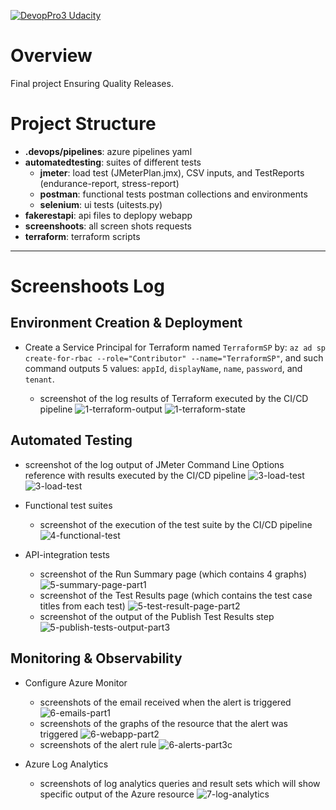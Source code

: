 
[![DevopPro3 Udacity](https://github.com/melch-inno/DevopPro3/actions/workflows/main.yml/badge.svg)](https://github.com/melch-inno/DevopPro3/actions/workflows/main.yml)


# Overview
 Final project Ensuring Quality Releases.


# Project Structure 
- **.devops/pipelines**: azure pipelines yaml
- **automatedtesting**: suites of different tests
  - **jmeter**: load test (JMeterPlan.jmx), CSV inputs, and TestReports (endurance-report, stress-report)
  - **postman**: functional tests postman collections and environments
  - **selenium**: ui tests (uitests.py)
- **fakerestapi**: api files to deplopy webapp
- **screenshoots**: all screen shots requests
- **terraform**: terraform scripts

---

# Screenshoots Log

## Environment Creation & Deployment

- Create a Service Principal for Terraform named `TerraformSP` by: `az ad sp create-for-rbac --role="Contributor" --name="TerraformSP"`, and such command outputs 5 values: `appId`, `displayName`, `name`, `password`, and `tenant`.

  - screenshot of the log results of Terraform executed by the CI/CD pipeline
   ![1-terraform-output](screenshots/terraform-output.png)
   ![1-terraform-state](screenshots/terraform-state.png)

## Automated Testing

- screenshot of the log output of JMeter Command Line Options reference with results executed by the CI/CD pipeline
    ![3-load-test](screenshots/3-load-test-part1.png)
    ![3-load-test](screenshots/3-load-test-part2.png)
  
- Functional test suites 
  - screenshot of the execution of the test suite by the CI/CD pipeline
   ![4-functional-test](screenshots/4-functional-test.png)

- API-integration tests
  - screenshot of the Run Summary page (which contains 4 graphs)
    ![5-summary-page-part1](screenshots/5-summary-page-part1.png)
  - screenshot of the Test Results page (which contains the test case titles from each test) 
    ![5-test-result-page-part2](screenshots/5-test-result-page-part2.png)
  - screenshot of the output of the Publish Test Results step
    ![5-publish-tests-output-part3](screenshots/5-publish-tests-output-part3.png)

## Monitoring & Observability

- Configure Azure Monitor
  - screenshots of the email received when the alert is triggered
    ![6-emails-part1](screenshots/6-emails-part1.png)
  - screenshots of the graphs of the resource that the alert was triggered
    ![6-webapp-part2](screenshots/6-webapp-part2.png)
  - screenshots of the alert rule
    ![6-alerts-part3c](screenshots/6-alerts-part3c.png)

- Azure Log Analytics
  - screenshots of log analytics queries and result sets which will show specific output of the Azure resource
    ![7-log-analytics](screenshots/7-log-analytics.png)
